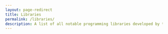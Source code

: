 ```yaml
---
layout: page-redirect
title: Libraries
permalink: /libraries/
description: A list of all notable programming libraries developed by trigger_segfault.
---
```

